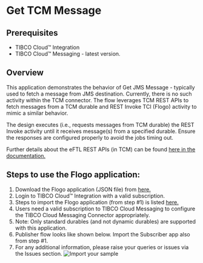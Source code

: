 # Get TCM Message

## Prerequisites
- TIBCO Cloud™ Integration
- TIBCO Cloud™ Messaging - latest version. 

## Overview
This application demonstrates the behavior of Get JMS Message - typically used to fetch a message from JMS destination. Currently, there is no such activity within the TCM connector. The flow leverages TCM REST APIs to fetch messages from a TCM durable and REST Invoke TCI (Flogo) activity to mimic a similar behavior. 

The design executes (i.e., requests messages from TCM durable) the REST Invoke activity until it receives message(s) from a specified durable. Ensure the responses are configured properly to avoid the jobs timing out. 

Further details about the eFTL REST APIs (in TCM) can be found [here in the documentation.](https://messaging.cloud.tibco.com/docs/getstarted/quickstart-eftl/restapi-eftl.html) 

## Steps to use the Flogo application: 
1. Download the Flogo application (JSON file) from [here.](https://github.com/TIBCOSoftware/tci-flogo/tree/master/samples/app-dev/TCM/HowTo-Get_TCM_MSG)
2. Login to TIBCO Cloud™ Integration with a valid subscription.
3. Steps to import the Flogo application (from step #1) is listed [here.](https://github.com/TIBCOSoftware/tci-flogo/blob/master/samples/app-dev/readme.md)
4. Users need a valid subscription to TIBCO Cloud Messaging to configure the TIBCO Cloud Messaging Connector appropriately.
5. Note: Only standard durables (and not dynamic durables) are supported with this application. 
6. Publisher flow looks like shown below. Import the Subscriber app also from step #1.
7. For any additional information, please raise your queries or issues via the Issues section.
![Import your sample](../../../import-screenshots/TCM/Publisher-TCM.png)

